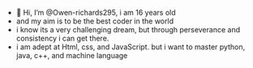 - 👋 Hi, I’m @Owen-richards295, i am 16 years old 
- and my aim is to be the best coder in the world
- i know its a very challenging dream, but through perseverance and consistency i can get there.
- i am adept at Html, css, and JavaScript. but i want to master python, java, c++, and machine language 
